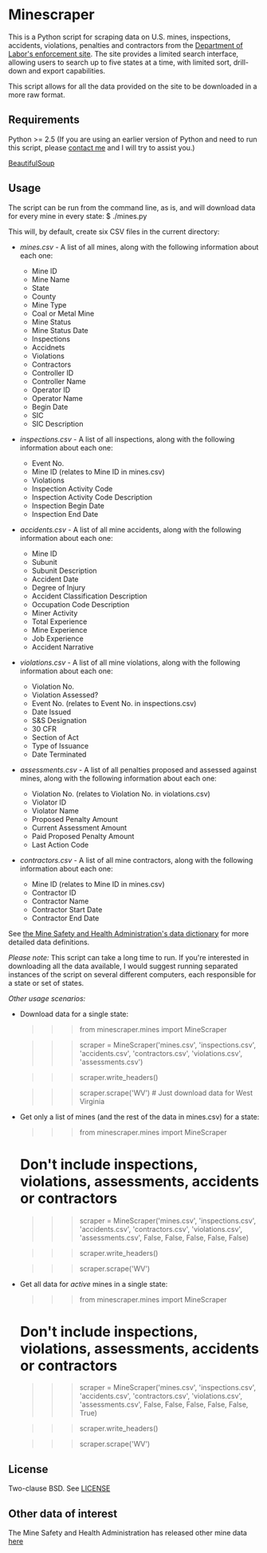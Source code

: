 # Minescraper
This is a Python script for scraping data on U.S. mines, inspections, accidents, violations, penalties and contractors from the [Department of Labor's enforcement site](http://ogesdw.dol.gov/search.php). The site provides a limited search interface, allowing users to search up to five states at a time, with limited sort, drill-down and export capabilities.

This script allows for all the data provided on the site to be downloaded in a more raw format.

## Requirements
Python >= 2.5 
(If you are using an earlier version of Python and need to run this script, please [contact me](mailto:bycoffe@gmail.com) and I will try to assist you.)

[BeautifulSoup](http://www.crummy.com/software/BeautifulSoup)

## Usage
The script can be run from the command line, as is, and will download data for every mine in every state:
$ ./mines.py

This will, by default, create six CSV files in the current directory:

* _mines.csv_ - A list of all mines, along with the following information about each one:
    * Mine ID
    * Mine Name
    * State
    * County
    * Mine Type
    * Coal or Metal Mine
    * Mine Status
    * Mine Status Date
    * Inspections
    * Accidnets
    * Violations
    * Contractors
    * Controller ID
    * Controller Name
    * Operator ID
    * Operator Name
    * Begin Date
    * SIC
    * SIC Description

* _inspections.csv_ - A list of all inspections, along with the following information about each one:
    * Event No.
    * Mine ID (relates to Mine ID in mines.csv)
    * Violations
    * Inspection Activity Code
    * Inspection Activity Code Description
    * Inspection Begin Date
    * Inspection End Date

* _accidents.csv_ - A list of all mine accidents, along with the following information about each one:
    * Mine ID
    * Subunit
    * Subunit Description
    * Accident Date
    * Degree of Injury
    * Accident Classification Description
    * Occupation Code Description
    * Miner Activity
    * Total Experience
    * Mine Experience
    * Job Experience
    * Accident Narrative

* _violations.csv_ - A list of all mine violations, along with the following information about each one:
    * Violation No.
    * Violation Assessed?
    * Event No. (relates to Event No. in inspections.csv)
    * Date Issued
    * S&S Designation
    * 30 CFR
    * Section of Act
    * Type of Issuance
    * Date Terminated

* _assessments.csv_ - A list of all penalties proposed and assessed against mines, along with the following information about each one:
    * Violation No. (relates to Violation No. in violations.csv)
    * Violator ID
    * Violator Name
    * Proposed Penalty Amount
    * Current Assessment Amount
    * Paid Proposed Penalty Amount
    * Last Action Code

* _contractors.csv_ - A list of all mine contractors, along with the following information about each one:
    * Mine ID (relates to Mine ID in mines.csv)
    * Contractor ID
    * Contractor Name
    * Contractor Start Date
    * Contractor End Date

See [the Mine Safety and Health Administration's data dictionary](http://ogesdw.dol.gov/dd/MSHA_DD.pdf) for more detailed data definitions.

_Please note:_ This script can take a long time to run. If you're interested in downloading all the data available, I would suggest running separated instances of the script on several different computers, each responsible for a state or set of states.

_Other usage scenarios:_

* Download data for a single state:

    >>> from minescraper.mines import MineScraper

    >>> scraper = MineScraper('mines.csv', 'inspections.csv', 'accidents.csv', 'contractors.csv', 'violations.csv', 'assessments.csv')

    >>> scraper.write_headers()

    >>> scraper.scrape('WV') # Just download data for West Virginia

* Get only a list of mines (and the rest of the data in mines.csv) for a state:

    >>> from minescraper.mines import MineScraper

    # Don't include inspections, violations, assessments, accidents or contractors
    >>> scraper = MineScraper('mines.csv', 'inspections.csv', 'accidents.csv', 'contractors.csv', 'violations.csv', 'assessments.csv', False, False, False, False, False)

    >>> scraper.write_headers()

    >>> scraper.scrape('WV')

* Get all data for _active_ mines in a single state:

    >>> from minescraper.mines import MineScraper

    # Don't include inspections, violations, assessments, accidents or contractors
    >>> scraper = MineScraper('mines.csv', 'inspections.csv', 'accidents.csv', 'contractors.csv', 'violations.csv', 'assessments.csv', False, False, False, False, False, True)

    >>> scraper.write_headers()

    >>> scraper.scrape('WV')

## License
Two-clause BSD. See [LICENSE](http://github.com/bycoffe/minescraper/blob/master/LICENSE)

## Other data of interest
The Mine Safety and Health Administration has released other mine data [here](http://www.msha.gov/OpenGovernmentData/OGIMSHA.asp)
